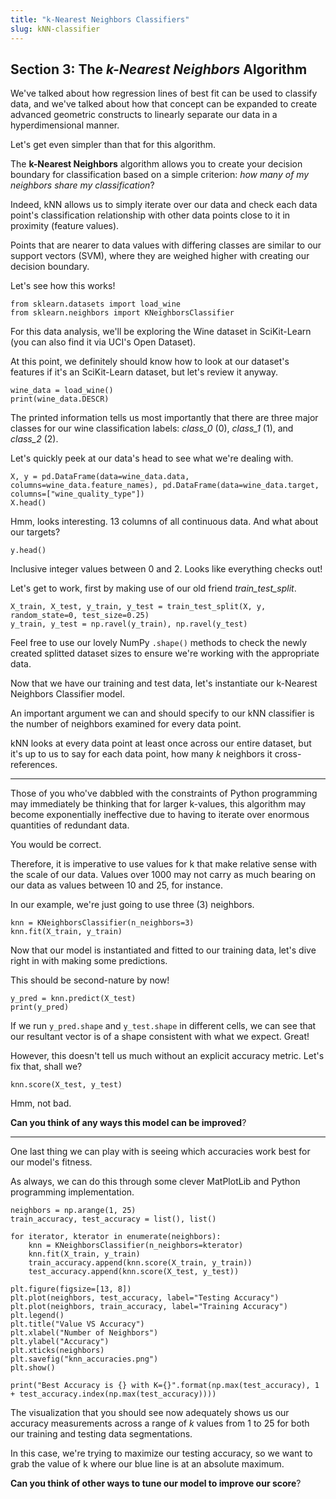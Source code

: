 ```yaml
---
title: "k-Nearest Neighbors Classifiers"
slug: kNN-classifier
---
```


## Section 3: The *k-Nearest Neighbors* Algorithm

We've talked about how regression lines of best fit can be used to classify data, and we've talked about how that concept can be expanded to create advanced geometric constructs to linearly separate our data in a hyperdimensional manner.

Let's get even simpler than that for this algorithm.

The **k-Nearest Neighbors** algorithm allows you to create your decision boundary for classification based on a simple criterion: *how many of my neighbors share my classification*? 

Indeed, kNN allows us to simply iterate over our data and check each data point's classification relationship with other data points close to it in proximity (feature values). 

Points that are nearer to data values with differing classes are similar to our support vectors (SVM), where they are weighed higher with creating our decision boundary.

Let's see how this works!

```
from sklearn.datasets import load_wine
from sklearn.neighbors import KNeighborsClassifier
```

For this data analysis, we'll be exploring the Wine dataset in SciKit-Learn (you can also find it via UCI's Open Dataset). 

At this point, we definitely should know how to look at our dataset's features if it's an SciKit-Learn dataset, but let's review it anyway.

```
wine_data = load_wine()
print(wine_data.DESCR)
```

The printed information tells us most importantly that there are three major classes for our wine classification labels: *class_0* (0), *class_1* (1), and *class_2* (2).

Let's quickly peek at our data's head to see what we're dealing with. 

```
X, y = pd.DataFrame(data=wine_data.data, columns=wine_data.feature_names), pd.DataFrame(data=wine_data.target, columns=["wine_quality_type"])
X.head()
```

Hmm, looks interesting. 13 columns of all continuous data. And what about our targets? 

```
y.head()
```

Inclusive integer values between 0 and 2. Looks like everything checks out! 

Let's get to work, first by making use of our old friend *train_test_split*. 

```
X_train, X_test, y_train, y_test = train_test_split(X, y, random_state=0, test_size=0.25)
y_train, y_test = np.ravel(y_train), np.ravel(y_test)
```

Feel free to use our lovely NumPy `.shape()` methods to check the newly created splitted dataset sizes to ensure we're working with the appropriate data. 

Now that we have our training and test data, let's instantiate our k-Nearest Neighbors Classifier model. 

An important argument we can and should specify to our kNN classifier is the number of neighbors examined for every data point. 

kNN looks at every data point at least once across our entire dataset, but it's up to us to say for each data point, how many *k* neighbors it cross-references. 

---

Those of you who've dabbled with the constraints of Python programming may immediately be thinking that for larger k-values, this algorithm may become exponentially ineffective due to having to iterate over enormous quantities of redundant data.

You would be correct.

Therefore, it is imperative to use values for k that make relative sense with the scale of our data. Values over 1000 may not carry as much bearing on our data as values between 10 and 25, for instance. 

In our example, we're just going to use three (3) neighbors. 

```
knn = KNeighborsClassifier(n_neighbors=3)
knn.fit(X_train, y_train)
```

Now that our model is instantiated and fitted to our training data, let's dive right in with making some predictions. 

This should be second-nature by now!

```
y_pred = knn.predict(X_test)
print(y_pred)
```

If we run `y_pred.shape` and `y_test.shape` in different cells, we can see that our resultant vector is of a shape consistent with what we expect. Great!

However, this doesn't tell us much without an explicit accuracy metric. Let's fix that, shall we? 

```
knn.score(X_test, y_test)
```

Hmm, not bad. 

**Can you think of any ways this model can be improved**? 

---

One last thing we can play with is seeing which accuracies work best for our model's fitness. 

As always, we can do this through some clever MatPlotLib and Python programming implementation.

```
neighbors = np.arange(1, 25)
train_accuracy, test_accuracy = list(), list()

for iterator, kterator in enumerate(neighbors):
    knn = KNeighborsClassifier(n_neighbors=kterator)
    knn.fit(X_train, y_train)
    train_accuracy.append(knn.score(X_train, y_train))
    test_accuracy.append(knn.score(X_test, y_test))
    
plt.figure(figsize=[13, 8])
plt.plot(neighbors, test_accuracy, label="Testing Accuracy")
plt.plot(neighbors, train_accuracy, label="Training Accuracy")
plt.legend()
plt.title("Value VS Accuracy")
plt.xlabel("Number of Neighbors")
plt.ylabel("Accuracy")
plt.xticks(neighbors)
plt.savefig("knn_accuracies.png")
plt.show()

print("Best Accuracy is {} with K={}".format(np.max(test_accuracy), 1 + test_accuracy.index(np.max(test_accuracy))))
```

The visualization that you should see now adequately shows us our accuracy measurements across a range of *k* values from 1 to 25 for both our training and testing data segmentations.

In this case, we're trying to maximize our testing accuracy, so we want to grab the value of k where our blue line is at an absolute maximum.

**Can you think of other ways to tune our model to improve our score**? 

